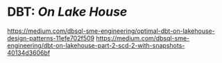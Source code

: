 # DBT: _On Lake House_

https://medium.com/dbsql-sme-engineering/optimal-dbt-on-lakehouse-design-patterns-11efe702f509
https://medium.com/dbsql-sme-engineering/dbt-on-lakehouse-part-2-scd-2-with-snapshots-40134d3606bf
